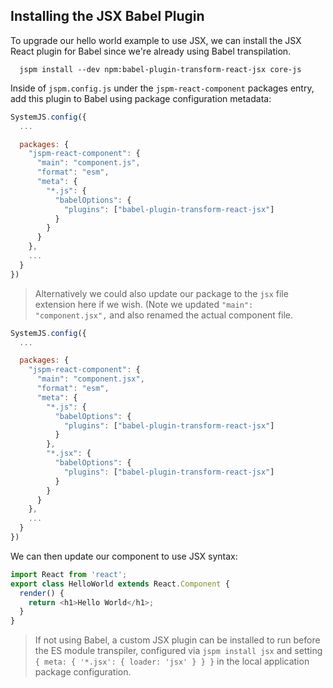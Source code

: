 ## Installing the JSX Babel Plugin

To upgrade our hello world example to use JSX, we can install the JSX React plugin for Babel since
we're already using Babel transpilation.

```
  jspm install --dev npm:babel-plugin-transform-react-jsx core-js
```

Inside of `jspm.config.js` under the `jspm-react-component` packages entry, add this plugin to Babel
using package configuration metadata:

```javascript
SystemJS.config({
  ...

  packages: {
    "jspm-react-component": {
      "main": "component.js",
      "format": "esm",
      "meta": {
        "*.js": {
          "babelOptions": {
            "plugins": ["babel-plugin-transform-react-jsx"]
          }
        }
      }
    },
    ...
  }
})
```

> Alternatively we could also update our package to the `jsx` file extension here if we wish. (Note we updated `"main": "component.jsx",` and also renamed the actual component file.

```javascript
SystemJS.config({
  ...

  packages: {
    "jspm-react-component": {
      "main": "component.jsx",
      "format": "esm",
      "meta": {
        "*.js": {
          "babelOptions": {
            "plugins": ["babel-plugin-transform-react-jsx"]
          }
        },
        "*.jsx": {
          "babelOptions": {
            "plugins": ["babel-plugin-transform-react-jsx"]
          }
        }
      }
    },
    ...
  }
})
```

We can then update our component to use JSX syntax:

```javascript
import React from 'react';
export class HelloWorld extends React.Component {
  render() {
    return <h1>Hello World</h1>;
  }
}
```

> If not using Babel, a custom JSX plugin can be installed to run before the ES module transpiler,
  configured via `jspm install jsx` and setting `{ meta: { '*.jsx': { loader: 'jsx' } } }`
  in the local application package configuration.
